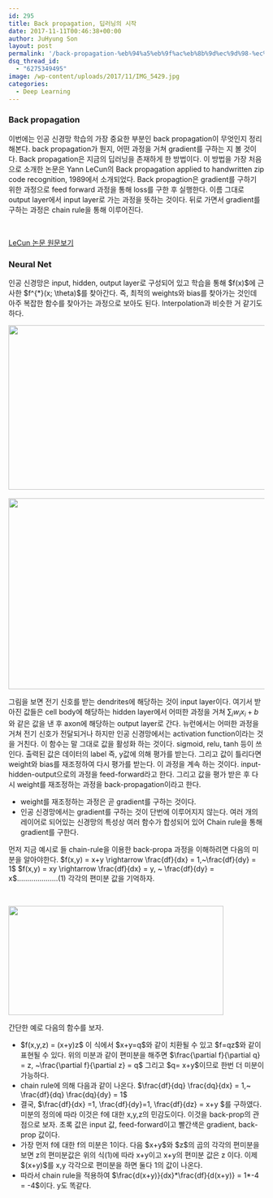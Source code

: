 ```yaml
---
id: 295
title: Back propagation, 딥러닝의 시작
date: 2017-11-11T00:46:38+00:00
author: JuHyung Son
layout: post
permalink: '/back-propagation-%eb%94%a5%eb%9f%ac%eb%8b%9d%ec%9d%98-%ec%8b%9c%ec%9e%91/'
dsq_thread_id:
  - "6275349495"
image: /wp-content/uploads/2017/11/IMG_5429.jpg
categories:
  - Deep Learning
---
```

<h3>Back propagation</h3>
이번에는 인공 신경망 학습의 가장 중요한 부분인 back propagation이 무엇인지 정리해본다. back propagation가 뭔지, 어떤 과정을 거쳐 gradient를 구하는 지 볼 것이다. Back propagation은 지금의 딥러닝을 존재하게 한 방법이다. 이 방법을 가장 처음으로 소개한 논문은 Yann LeCun의 Back propagation applied to handwritten zip code recognition, 1989에서 소개되었다. Back propagtion은 gradient를 구하기 위한 과정으로 feed forward 과정을 통해 loss를 구한 후 실행한다. 이름 그대로 output layer에서 input layer로 가는 과정을 뜻하는 것이다. 뒤로 가면서 gradient를 구하는 과정은 chain rule을 통해 이루어진다.

&nbsp;

<a href="http://www.mitpressjournals.org/doi/abs/10.1162/neco.1989.1.4.541">LeCun 논문 원문보기</a>
<h3>Neural Net</h3>
인공 신경망은 input, hidden, output layer로 구성되어 있고 학습을 통해 $f(x)$에 근사한 $f^{*}(x; \theta)$를 찾아간다. 즉, 최적의 weights와 bias를 찾아가는 것인데 아주 복잡한 함수를 찾아가는 과정으로 보아도 된다. Interpolation과 비슷한 거 같기도 하다.

<img class="wp-image-300 size-full aligncenter" src="http://dllab.xyz/wp-content/uploads/2017/11/neuron.png" alt="" width="758" height="324" /> <img class="wp-image-298 size-full aligncenter" src="http://dllab.xyz/wp-content/uploads/2017/11/neuron_model.jpg" alt="" width="659" height="376" />

그림을 보면 전기 신호를 받는 dendrites에 해당하는 것이 input layer이다. 여기서 받아진 값들은 cell body에 해당하는 hidden layer에서 어떠한 과정을 거쳐 $\sum_{i}w_i x_i +b$와 같은 값을 낸 후 axon에 해당하는 output layer로 간다. 뉴런에서는 어떠한 과정을 거쳐 전기 신호가 전달되거나 하지만 인공 신경망에서는 activation function이라는 것을 거친다. 이 함수는 말 그대로 값을 활성화 하는 것이다. sigmoid, relu, tanh 등이 쓰인다. 출력된 값은 데이터의 label 즉, y값에 의해 평가를 받는다. 그리고 값이 틀리다면 weight와 bias를 재조정하여 다시 평가를 받는다. 이 과정을 계속 하는 것이다. input-hidden-output으로의 과정을 feed-forward라고 한다. 그리고 값을 평가 받은 후 다시 weight를 재조정하는 과정을 back-propagation이라고 한다.
<ul>
 	<li>weight를 재조정하는 과정은 곧 gradient를 구하는 것이다.</li>
 	<li>인공 신경망에서는 gradient를 구하는 것이 단번에 이루어지지 않는다. 여러 개의 레이어로 되어있는 신경망의 특성상 여러 함수가 합성되어 있어 Chain rule을 통해 gradient를 구한다.</li>
</ul>
먼저 지금 예시로 들 chain-rule을 이용한 back-propa 과정을 이해하려면 다음의 미분을 알아야한다. $f(x,y) = x+y \rightarrow \frac{df}{dx} = 1,~\frac{df}{dy} = 1$ $f(x,y) = xy \rightarrow \frac{df}{dx} = y, ~ \frac{df}{dy} = x$....................(1) 각각의 편미분 값을 기억하자.

&nbsp;
<div></div>
<div>

<img class="aligncenter wp-image-297 size-full" src="http://dllab.xyz/wp-content/uploads/2017/11/backprop.png" alt="" width="423" height="215" />

간단한 예로 다음의 함수를 보자.
<ul>
 	<li>$f(x,y,z) = (x+y)z$ 이 식에서 $x+y=q$와 같이 치환될 수 있고 $f=qz$와 같이 표현될 수 있다. 위의 미분과 같이 편미분을 해주면 $\frac{\partial f}{\partial q} = z, ~\frac{\partial f}{\partial z} = q$ 그리고 $q= x+y$이므로 한번 더 미분이 가능하다.</li>
 	<li>chain rule에 의해 다음과 같이 나온다. $\frac{df}{dq} \frac{dq}{dx} = 1,~ \frac{df}{dq} \frac{dq}{dy} = 1$</li>
 	<li>결국, $\frac{df}{dx} =1, \frac{df}{dy}=1, \frac{df}{dz} = x+y $를 구하였다. 미분의 정의에 따라 이것은 f에 대한 x,y,z의 민감도이다. 이것을 back-prop의 관점으로 보자. 초록 값은 input 값, feed-forward이고 빨간색은 gradient, back-prop 값이다.</li>
 	<li>가장 먼저 f에 대한 f의 미분은 1이다. 다음 $x+y$와 $z$의 곱의 각각의 편미분을 보면 z의 편미분값은 위의 식(1)에 따라 x+y이고 x+y의 편미분 값은 z 이다. 이제 $(x+y)$를 x,y 각각으로 편미분을 하면 둘다 1의 값이 나온다.</li>
 	<li>따라서 chain rule을 적용하여 $\frac{d(x+y)}{dx}*\frac{df}{d(x+y)} = 1*-4 = -4$이다. y도 똑같다.</li>
</ul>
</div>
